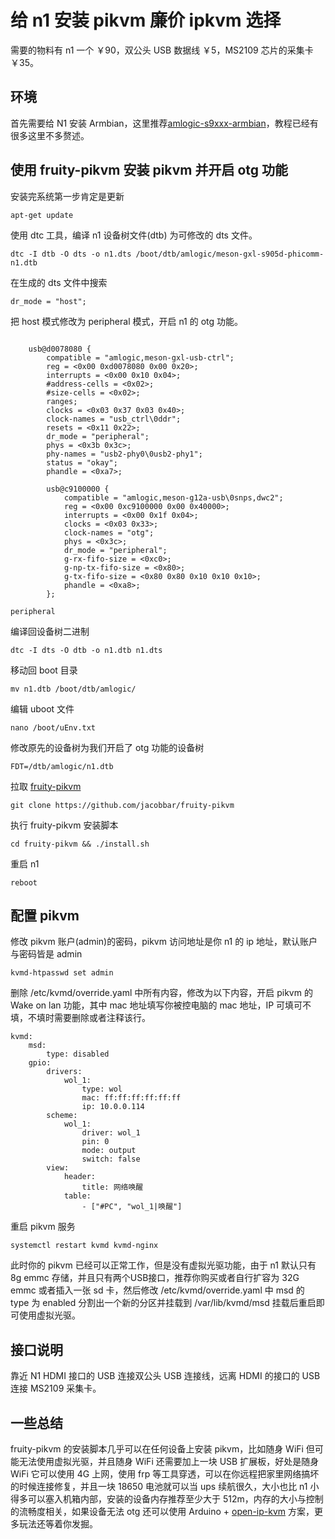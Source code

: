 # 给 n1 安装 pikvm 廉价 ipkvm 选择
需要的物料有 n1 一个 ￥90，双公头 USB 数据线 ￥5，MS2109 芯片的采集卡 ￥35。
## 环境
首先需要给 N1 安装 Armbian，这里推荐[amlogic-s9xxx-armbian](https://github.com/ophub/amlogic-s9xxx-armbian)，教程已经有很多这里不多赘述。
## 使用 fruity-pikvm 安装 pikvm 并开启 otg 功能
安装完系统第一步肯定是更新
```
apt-get update
```
使用 dtc 工具，编译 n1 设备树文件(dtb) 为可修改的 dts 文件。
```
dtc -I dtb -O dts -o n1.dts /boot/dtb/amlogic/meson-gxl-s905d-phicomm-n1.dtb
```
在生成的 dts 文件中搜索
```
dr_mode = "host";
```
把 host 模式修改为 peripheral 模式，开启 n1 的 otg 功能。
```
```
		usb@d0078080 {
			compatible = "amlogic,meson-gxl-usb-ctrl";
			reg = <0x00 0xd0078080 0x00 0x20>;
			interrupts = <0x00 0x10 0x04>;
			#address-cells = <0x02>;
			#size-cells = <0x02>;
			ranges;
			clocks = <0x03 0x37 0x03 0x40>;
			clock-names = "usb_ctrl\0ddr";
			resets = <0x11 0x22>;
			dr_mode = "peripheral";
			phys = <0x3b 0x3c>;
			phy-names = "usb2-phy0\0usb2-phy1";
			status = "okay";
			phandle = <0xa7>;

			usb@c9100000 {
				compatible = "amlogic,meson-g12a-usb\0snps,dwc2";
				reg = <0x00 0xc9100000 0x00 0x40000>;
				interrupts = <0x00 0x1f 0x04>;
				clocks = <0x03 0x33>;
				clock-names = "otg";
				phys = <0x3c>;
				dr_mode = "peripheral";
				g-rx-fifo-size = <0xc0>;
				g-np-tx-fifo-size = <0x80>;
				g-tx-fifo-size = <0x80 0x80 0x10 0x10 0x10>;
				phandle = <0xa8>;
			};
```
peripheral
```
编译回设备树二进制
```
dtc -I dts -O dtb -o n1.dtb n1.dts
```
移动回 boot 目录
```
mv n1.dtb /boot/dtb/amlogic/
```
编辑 uboot 文件
```
nano /boot/uEnv.txt
```
修改原先的设备树为我们开启了 otg 功能的设备树
```
FDT=/dtb/amlogic/n1.dtb
```
拉取 [fruity-pikvm](https://github.com/jacobbar/fruity-pikvm)
```
git clone https://github.com/jacobbar/fruity-pikvm
```
执行 fruity-pikvm 安装脚本
```
cd fruity-pikvm && ./install.sh
```
重启 n1
```
reboot
```
## 配置 pikvm
修改 pikvm 账户(admin)的密码，pikvm 访问地址是你 n1 的 ip 地址，默认账户与密码皆是 admin
```
kvmd-htpasswd set admin
```
删除 /etc/kvmd/override.yaml 中所有内容，修改为以下内容，开启 pikvm 的 Wake on lan 功能，其中 mac 地址填写你被控电脑的 mac 地址，IP 可填可不填，不填时需要删除或者注释该行。
```
kvmd:  
    msd:  
        type: disabled
    gpio:    
        drivers:    
            wol_1:    
                type: wol    
                mac: ff:ff:ff:ff:ff:ff
                ip: 10.0.0.114
        scheme:    
            wol_1:    
                driver: wol_1    
                pin: 0    
                mode: output    
                switch: false    
        view:    
            header:      
                title: 网络唤醒
            table:    
                - ["#PC", "wol_1|唤醒"]    
```
重启 pikvm 服务
```
systemctl restart kvmd kvmd-nginx
```
此时你的 pikvm 已经可以正常工作，但是没有虚拟光驱功能，由于 n1 默认只有 8g emmc 存储，并且只有两个USB接口，推荐你购买或者自行扩容为 32G emmc 或者插入一张 sd 卡，然后修改 /etc/kvmd/override.yaml 中 msd 的 type 为 enabled 分割出一个新的分区并挂载到 /var/lib/kvmd/msd 挂载后重启即可使用虚拟光驱。
## 接口说明
靠近 N1 HDMI 接口的 USB 连接双公头 USB 连接线，远离 HDMI 的接口的 USB 连接 MS2109 采集卡。
## 一些总结
fruity-pikvm 的安装脚本几乎可以在任何设备上安装 pikvm，比如随身 WiFi 但可能无法使用虚拟光驱，并且随身 WiFi 还需要加上一块 USB 扩展板，好处是随身 WiFi 它可以使用 4G 上网，使用 frp 等工具穿透，可以在你远程把家里网络搞坏的时候连接修复，并且一块 18650 电池就可以当 ups 续航很久，大小也比 n1 小得多可以塞入机箱内部，安装的设备内存推荐至少大于 512m，内存的大小与控制的流畅度相关，如果设备无法 otg 还可以使用 Arduino + [open-ip-kvm](https://github.com/Nihiue/open-ip-kvm) 方案，更多玩法还等着你发掘。
